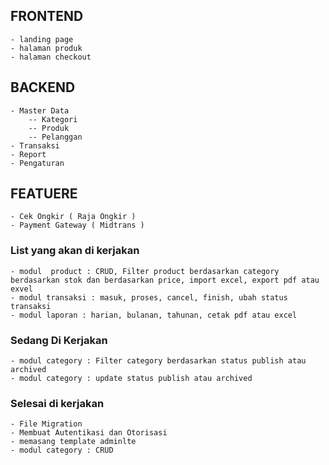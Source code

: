 ## FRONTEND

    - landing page
    - halaman produk
    - halaman checkout

## BACKEND

    - Master Data
        -- Kategori
        -- Produk
        -- Pelanggan
    - Transaksi
    - Report
    - Pengaturan

## FEATUERE

    - Cek Ongkir ( Raja Ongkir )
    - Payment Gateway ( Midtrans )

### List yang akan di kerjakan

    - modul  product : CRUD, Filter product berdasarkan category berdasarkan stok dan berdasarkan price, import excel, export pdf atau exvel
    - modul transaksi : masuk, proses, cancel, finish, ubah status transaksi
    - modul laporan : harian, bulanan, tahunan, cetak pdf atau excel

### Sedang Di Kerjakan

    - modul category : Filter category berdasarkan status publish atau archived
    - modul category : update status publish atau archived

### Selesai di kerjakan

    - File Migration
    - Membuat Autentikasi dan Otorisasi
    - memasang template adminlte
    - modul category : CRUD
